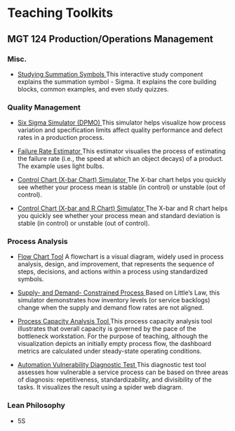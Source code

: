 # Teaching Toolkits

## MGT 124 Production/Operations Management

### Misc. 

- <a href="http://wentoday.com/download/csufresno/om/summation.html" target="_blank"> Studying Summation Symbols </a> This interactive study component explains the summation symbol - Sigma. It explains the core building blocks, common examples, and even study quizzes. 


### Quality Management

- <a href="http://zwen.shinyapps.io/dpmo_6sigma" target="_blank"> Six Sigma Simulator (DPMO) </a>
This simulator helps visualize how process variation and specification limits affect quality performance and defect rates in a production process.

- <a href="http://wentoday.com/download/csufresno/om/failure_rate_simulator.html" target="_blank"> Failure Rate Estimator </a>
This estimator visualies the process of estimating the failure rate (i.e., the speed at which an object decays) of a product. The example uses light bulbs. 

- <a href="http://zwen.shinyapps.io/control_chart" target="_blank"> Control Chart (X-bar Chart) Simulator </a>
The X-bar chart helps you quickly see whether your process mean is stable (in control) or unstable (out of control).

- <a href="https://zwen.shinyapps.io/control_charts_xr/" target="_blank"> Control Chart (X-bar and R Chart) Simulator </a>
The X-bar and R chart helps you quickly see whether your process mean and standard deviation is stable (in control) or unstable (out of control).

### Process Analysis

- <a href="http://wentoday.com/download/csufresno/om/flowchart_tool.html" target="_blank">Flow Chart Tool</a>
A flowchart is a visual diagram, widely used in process analysis, design, and improvement, that represents the sequence of steps, decisions, and actions within a process using standardized symbols.

- <a href="http://wentoday.com/download/csufresno/om/littles_law_simulator.html" target="_blank">Supply- and Demand- Constrained Process </a>
Based on Little’s Law, this simulator demonstrates how inventory levels (or service backlogs) change when the supply and demand flow rates are not aligned.

- <a href="http://wentoday.com/download/csufresno/om/process_capacity_tool.html" target="_blank">Process Capacity Analysis Tool </a>
This process capacity analysis tool illustrates that overall capacity is governed by the pace of the bottleneck workstation. For the purpose of teaching, although the visualization depicts an initially empty process flow, the dashboard metrics are calculated under steady-state operating conditions.

- <a href="http://www.wentoday.com/download/csufresno/om/automation_diagnostics.html" target="_blank">Automation Vulnerability Diagnostic Test </a>
This diagnostic test tool assesses how vulnerable a service process can be based on three areas of diagnosis: repetitiveness, standardizability, and divisibility of the tasks. It visualizes the result using a spider web diagram. 

### Lean Philosophy
- 5S 
